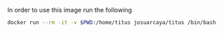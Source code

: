 In order to use this image run the following

```bash
docker run --rm -it -v $PWD:/home/titus josuarcaya/titus /bin/bash
```
